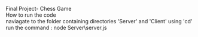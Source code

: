 Final Project- Chess Game
<br>
How to run the code
	<br>
	naviagate to the folder containing directories 'Server' and 'Client' using 'cd'
	<br> 
	run the command : node Server\server.js
	
